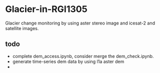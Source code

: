 # Glacier-in-RGI1305
Glacier change monitoring by using aster stereo image and icesat-2 and satellite images.

## todo
- complete dem_access.ipynb, consider merge the dem_check.ipynb.
- generate time-series dem data by using l1a aster dem
- 

